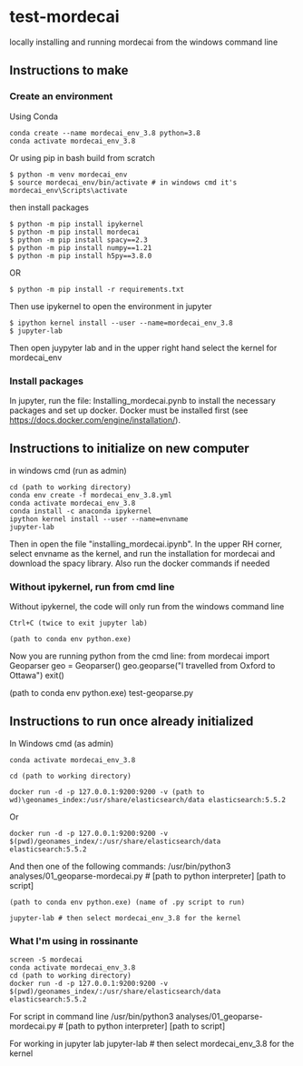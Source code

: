 # test-mordecai
locally installing and running mordecai from the windows command line

## Instructions to make

### Create an environment

Using Conda

	conda create --name mordecai_env_3.8 python=3.8
	conda activate mordecai_env_3.8

Or using pip in bash build from scratch

	$ python -m venv mordecai_env
	$ source mordecai_env/bin/activate # in windows cmd it's mordecai_env\Scripts\activate

then install packages

	$ python -m pip install ipykernel
	$ python -m pip install mordecai
	$ python -m pip install spacy==2.3
	$ python -m pip install numpy==1.21
	$ python -m pip install h5py==3.8.0
OR

	$ python -m pip install -r requirements.txt

Then use ipykernel to open the environment in jupyter

	$ ipython kernel install --user --name=mordecai_env_3.8
	$ jupyter-lab

Then open juypyter lab and in the upper right hand select the kernel for mordecai_env

### Install packages

In jupyter, run the file: Installing_mordecai.pynb to install the necessary packages and set up docker. Docker must be installed first (see https://docs.docker.com/engine/installation/). 


## Instructions to initialize on new computer

in windows cmd (run as admin)

	cd (path to working directory)
	conda env create -f mordecai_env_3.8.yml
	conda activate mordecai_env_3.8
	conda install -c anaconda ipykernel
	ipython kernel install --user --name=envname
	jupyter-lab


Then in open the file "installing_mordecai.ipynb". In the upper RH corner, select envname as the kernel, and run the installation for mordecai and download the spacy library. Also run the docker commands if needed


### Without ipykernel, run from cmd line

Without ipykernel, the code will only run from the windows command line

	Ctrl+C (twice to exit jupyter lab)

	(path to conda env python.exe) 

Now you are running python from the cmd line:
	from mordecai import Geoparser
	geo = Geoparser()
	geo.geoparse("I travelled from Oxford to Ottawa")
	exit()

(path to conda env python.exe) test-geoparse.py


## Instructions to run once already initialized

In Windows cmd (as admin)

	conda activate mordecai_env_3.8

	cd (path to working directory)

	docker run -d -p 127.0.0.1:9200:9200 -v (path to wd)\geonames_index:/usr/share/elasticsearch/data elasticsearch:5.5.2 
    
Or

	docker run -d -p 127.0.0.1:9200:9200 -v $(pwd)/geonames_index/:/usr/share/elasticsearch/data elasticsearch:5.5.2

And then one of the following commands:
	/usr/bin/python3 analyses/01_geoparse-mordecai.py # [path to python interpreter] [path to script] 

	(path to conda env python.exe) (name of .py script to run)

	jupyter-lab # then select mordecai_env_3.8 for the kernel



### What I'm using in rossinante

	screen -S mordecai
	conda activate mordecai_env_3.8
	cd (path to working directory)
	docker run -d -p 127.0.0.1:9200:9200 -v $(pwd)/geonames_index/:/usr/share/elasticsearch/data elasticsearch:5.5.2

For script in command line
	/usr/bin/python3 analyses/01_geoparse-mordecai.py # [path to python interpreter] [path to script]
    
For working in jupyter lab
	jupyter-lab # then select mordecai_env_3.8 for the kernel





